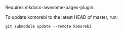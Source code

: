 Requires mkdocs-awesome-pages-plugin.

To update komorebi to the latest HEAD of master, run:

    git submodule update --remote komorebi
